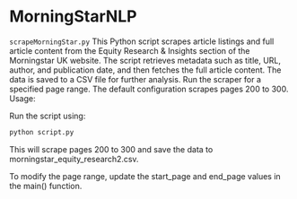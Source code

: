 # MorningStarNLP
`scrapeMorningStar.py`
This Python script scrapes article listings and full article content from the Equity Research & Insights section of the Morningstar UK website. The script retrieves metadata such as title, URL, author, and publication date, and then fetches the full article content. The data is saved to a CSV file for further analysis.
Run the scraper for a specified page range. The default configuration scrapes pages 200 to 300.
Usage:

Run the script using:
```python
python script.py
```
This will scrape pages 200 to 300 and save the data to morningstar_equity_research2.csv.

To modify the page range, update the start_page and end_page values in the main() function.
